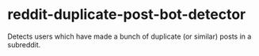 # reddit-duplicate-post-bot-detector
Detects users which have made a bunch of duplicate (or similar) posts in a subreddit.

